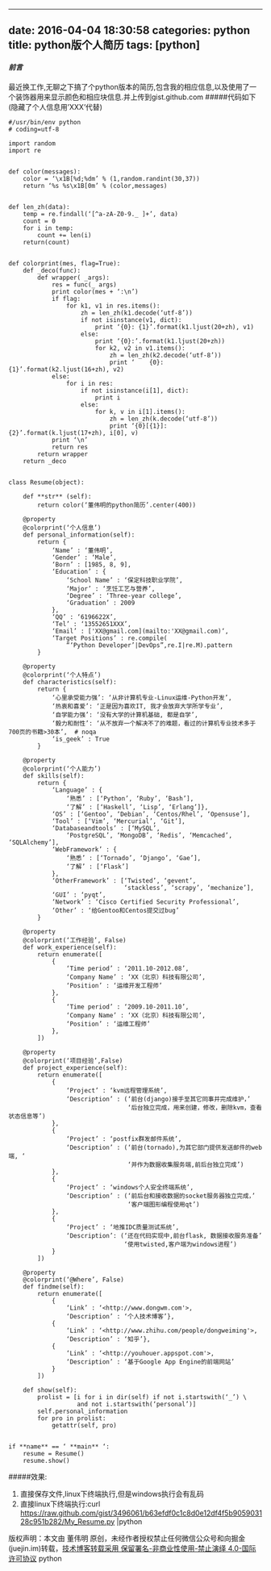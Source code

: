 
---
date: 2016-04-04 18:30:58
categories: python
title: python版个人简历
tags: [python]
---
#### _前言_
最近换工作,无聊之下搞了个python版本的简历,包含我的相应信息,以及使用了一个装饰器用来显示颜色和相应块信息.并上传到gist.github.com
#####代码如下(隐藏了个人信息用’XXX’代替)
    
    
      
    #/usr/bin/env python  
    # coding=utf-8  
      
    import random  
    import re  
      
      
    def color(messages):  
        color = ‘\x1B[%d;%dm’ % (1,random.randint(30,37))  
        return ‘%s %s\x1B[0m’ % (color,messages)  
      
      
    def len_zh(data):  
        temp = re.findall(‘[^a-zA-Z0-9._ ]+’, data)  
        count = 0  
        for i in temp:  
            count += len(i)  
        return(count)  
      
      
    def colorprint(mes, flag=True):  
        def _deco(func):  
            def wrapper( _args):  
                res = func(_ args)  
                print color(mes + ‘:\n’)  
                if flag:  
                    for k1, v1 in res.items():  
                        zh = len_zh(k1.decode(‘utf-8’))  
                        if not isinstance(v1, dict):  
                            print ‘{0}: {1}’.format(k1.ljust(20+zh), v1)  
                        else:  
                            print ‘{0}:’.format(k1.ljust(20+zh))  
                            for k2, v2 in v1.items():  
                                zh = len_zh(k2.decode(‘utf-8’))  
                                print ‘    {0}: {1}’.format(k2.ljust(16+zh), v2)  
                else:  
                    for i in res:  
                        if not isinstance(i[1], dict):  
                            print i  
                        else:  
                            for k, v in i[1].items():  
                                zh = len_zh(k.decode(‘utf-8’))  
                                print ‘{0}[{1}]: {2}’.format(k.ljust(17+zh), i[0], v)  
                print ‘\n’  
                return res  
            return wrapper  
        return _deco  
      
      
    class Resume(object):  
      
        def **str** (self):  
            return color(‘董伟明的python简历’.center(400))  
      
        @property  
        @colorprint(‘个人信息’)  
        def personal_information(self):  
            return {  
                ‘Name’ : ‘董伟明’,  
                ‘Gender’ : ‘Male’,  
                ‘Born’ : [1985, 8, 9],  
                ‘Education’ : {  
                    ‘School Name’ : ‘保定科技职业学院’,  
                    ‘Major’ : ‘烹饪工艺与营养’,  
                    ‘Degree’ : ‘Three-year college’,  
                    ‘Graduation’ : 2009  
                },  
                ‘QQ’ : ‘6196622X’,  
                ‘Tel’ : ‘13552651XXX’,  
                ‘Email’ : ['XX@gmail.com](mailto:'XX@gmail.com)‘,  
                ‘Target Positions’ : re.compile(  
                    “‘Python Developer’|DevOps”,re.I|re.M).pattern  
            }  
      
        @property  
        @colorprint(‘个人特点’)  
        def characteristics(self):  
            return {  
                ‘心里承受能力强’: ‘从非计算机专业-Linux运维-Python开发’,  
                ‘热衷和喜爱’: ‘正是因为喜欢IT, 我才会放弃大学所学专业’,  
                ‘自学能力强’: ‘没有大学的计算机基础, 都是自学’,  
                ‘毅力和耐性’: ‘从不放弃一个解决不了的难题，看过的计算机专业技术多于700页的书籍>30本’,  # noqa  
                ‘is_geek’ : True  
            }  
      
        @property  
        @colorprint(‘个人能力’)  
        def skills(self):  
            return {  
                ‘Language’ : {  
                    ‘熟悉’ : [‘Python’, ‘Ruby’, ‘Bash’],  
                    ‘了解’ : [‘Haskell’, ‘Lisp’, ‘Erlang’]},  
                ‘OS’ : [‘Gentoo’, ‘Debian’, ‘Centos/Rhel’, ‘Opensuse’],  
                ‘Tool’ : [‘Vim’, ‘Mercurial’, ‘Git’],  
                ‘Databaseandtools’ : [‘MySQL’,  
                    ‘PostgreSQL’, ‘MongoDB’, ‘Redis’, ‘Memcached’, ‘SQLAlchemy’],  
                ‘WebFramework’ : {  
                    ‘熟悉’ : [‘Tornado’, ‘Django’, ‘Gae’],  
                    ‘了解’ : [‘Flask’]  
                },  
                ‘OtherFramework’ : [‘Twisted’, ‘gevent’,  
                                    ‘stackless’, ‘scrapy’, ‘mechanize’],  
                ‘GUI’ : ‘pyqt’,  
                ‘Network’ : ‘Cisco Certified Security Professional’,  
                ‘Other’ : ‘给Gentoo和Centos提交过bug’  
            }  
      
        @property  
        @colorprint(‘工作经验’, False)  
        def work_experience(self):  
            return enumerate([  
                {  
                    ‘Time period’ : ‘2011.10-2012.08’,  
                    ‘Company Name’ : ‘XX（北京）科技有限公司’,  
                    ‘Position’ : ‘运维开发工程师’  
                },  
                {  
                    ‘Time period’ : ‘2009.10-2011.10’,  
                    ‘Company Name’ : ‘XX（北京）科技有限公司’,  
                    ‘Position’ : ‘运维工程师’  
                },  
            ])  
      
        @property  
        @colorprint(‘项目经验’,False)  
        def project_experience(self):  
            return enumerate([  
                {  
                    ‘Project’ : ‘kvm远程管理系统’,  
                    ‘Description’ : (‘前台(django)接手至其它同事并完成维护，’  
                                     ‘后台独立完成，用来创建，修改，删除kvm，查看状态信息等’)  
                },  
                {  
                    ‘Project’ : ‘postfix群发邮件系统’,  
                    ‘Description’ : (‘前台(tornado),为其它部门提供发送邮件的web端, ‘  
                                     ‘并作为数据收集服务端,前后台独立完成’)  
                },  
                {  
                    ‘Project’ : ‘windows个人安全终端系统’,  
                    ‘Description’ : (‘前后台和接收数据的socket服务器独立完成，’  
                                     ‘客户端图形编程使用qt’)  
                },  
                {  
                    ‘Project’ : ‘地推IDC质量测试系统’,  
                    ‘Description’: (‘还在代码实现中,前台flask, 数据接收服务准备’  
                                    ‘使用twisted,客户端为windows进程’)  
                }  
            ])  
      
        @property  
        @colorprint(‘@Where’, False)  
        def findme(self):  
            return enumerate([  
                {  
                    ‘Link’ : ‘<http://www.dongwm.com'>,  
                    ‘Description’ : ‘个人技术博客’},  
                {  
                    ‘Link’ : ‘<http://www.zhihu.com/people/dongweiming'>,  
                    ‘Description’ : ‘知乎’},  
                {  
                    ‘Link’ : ‘<http://youhouer.appspot.com'>,  
                    ‘Description’ : ‘基于Google App Engine的前端网站’  
                }  
            ])  
      
        def show(self):  
            prolist = [i for i in dir(self) if not i.startswith(‘_’) \  
                       and not i.startswith(‘personal’)]  
            self.personal_information  
            for pro in prolist:  
                getattr(self, pro)  
      
      
    if **name** == ‘ **main** ‘:  
        resume = Resume()  
        resume.show()  
      
    
#####效果:
  1. 直接保存文件,linux下终端执行,但是windows执行会有乱码
  2. 直接linux下终端执行:curl <https://raw.github.com/gist/3496061/b63efdf0c1c8d0e12df4f5b905903128c951b282/My_Resume.py> |python

版权声明：本文由 董伟明 原创，未经作者授权禁止任何微信公众号和向掘金(juejin.im)转载，[技术博客转载采用 保留署名-非商业性使用-禁止演绎 4.0-国际许可协议](https://creativecommons.org/licenses/by-nc-nd/4.0/deed.zh)
python
